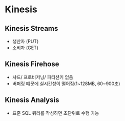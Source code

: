 # Kinesis 

## Kinesis Streams
- 생산자 (PUT)
- 소비자 (GET)

## Kinesis Firehose
- 샤드/ 프로비저닝/ 파티션키 없음
- 버퍼링 떄문에 실시간성이 떨어짐(1~128MB, 60~900초)

## Kinesis Analysis
- 표준 SQL 쿼리를 작성하면 초단위로 수행 가능
